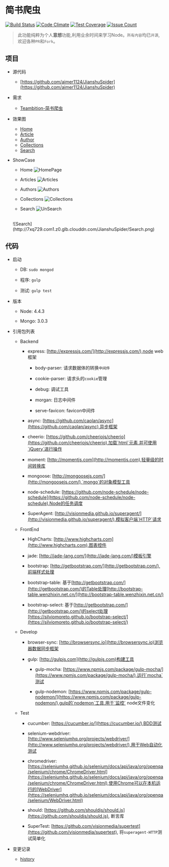 # 简书爬虫

[![Build Status](https://travis-ci.org/aimer1124/JianshuSpider.svg?branch=master)](https://travis-ci.org/aimer1124/JianshuSpider) [![Code Climate](https://codeclimate.com/github/aimer1124/JianshuSpider/badges/gpa.svg)](https://codeclimate.com/github/aimer1124/JianshuSpider) [![Test Coverage](https://codeclimate.com/github/aimer1124/JianshuSpider/badges/coverage.svg)](https://codeclimate.com/github/aimer1124/JianshuSpider/coverage) [![Issue Count](https://codeclimate.com/github/aimer1124/JianshuSpider/badges/issue_count.svg)](https://codeclimate.com/github/aimer1124/JianshuSpider)

>此功能纯粹为个人**意想**功能,利用业余时间来学习Node。`所有内容`均已`开源`,欢迎各种`PR`和`Fork`。

## 项目

- 源代码
    
    - [https://github.com/aimer1124/JianshuSpider](https://github.com/aimer1124/JianshuSpider)

- 需求
    
    - [Teambition-简书爬虫](https://www.teambition.com/project/57a1802f767c4b360c918e49/tasks/scrum/57a1802f767c4b360c918e4c)

- 效果图

    - [Home](https://www.processon.com/view/link/57a1c693e4b0de6d056db518)
    - [Article](https://www.processon.com/view/link/57a2d0f1e4b0358f8ad7f03b)
    - [Author](https://www.processon.com/diagraming/5819751de4b03a76e94bea6f)
    - [Collections](https://www.processon.com/diagraming/5819746ae4b06e7dcfc9b338)
    - [Search](https://www.processon.com/apps/58197ab8e4b03400d95e4c62)

- ShowCase

    - Home
    ![HomePage](http://7xq729.com1.z0.glb.clouddn.com/JianshuSpider/Home.png)
    
    - Articles
    ![Articles](http://7xq729.com1.z0.glb.clouddn.com/JianshuSpider/Articles.png)
    
    - Authors 
    ![Authors](http://7xq729.com1.z0.glb.clouddn.com/JianshuSpider/Authors.png)
    
    - Collections
    ![Collections](http://7xq729.com1.z0.glb.clouddn.com/JianshuSpider/Collections.png)
    
    - Search
    ![UnSearch](http://7xq729.com1.z0.glb.clouddn.com/JianshuSpider/UnSearch.png)
    <br>
    ![Search](http://7xq729.com1.z0.glb.clouddn.com/JianshuSpider/Search.png)
    
## 代码
    
- 启动

    - DB: `sudo mongod`
    
    - 程序: `gulp`
    
    - 测试: `gulp test`

- 版本
    
    - Node: 4.4.3
    
    - Mongo: 3.0.3

- 引用包列表
    
    - Backend
    
        - express: [http://expressjs.com/](http://expressjs.com/),node web框架
            
            - body-parser: 请求数据体的转换`中间件`
            
            - cookie-parser: 请求头的`cookie`管理
            
            - debug: 调试工具
             
            - morgan: 日志中间件
            
            - serve-favicon: favicon中间件
             
        - async: [https://github.com/caolan/async](https://github.com/caolan/async),异步框架
        
        - cheerio: [https://github.com/cheeriojs/cheerio](https://github.com/cheeriojs/cheerio),加载`html`元素,并可使用`jQuery`进行操作
    
        - moment: [http://momentjs.com](http://momentjs.com),轻量级的时间转换库
            
        - mongoose: [http://mongoosejs.com/](http://mongoosejs.com/),`mongo`的对象模型工具
        
        - node-schedule: [https://github.com/node-schedule/node-schedule](https://github.com/node-schedule/node-schedule),Node的任务调度
        
        - SuperAgent: [http://visionmedia.github.io/superagent/](http://visionmedia.github.io/superagent/),模拟客户端`HTTP`请求
        
    - FrontEnd
        
        - HighCharts: [http://www.highcharts.com](http://www.highcharts.com),图表控件
        
        - jade: [http://jade-lang.com/](http://jade-lang.com/)模板引擎
    
        - bootstrap: [http://getbootstrap.com/](http://getbootstrap.com/),前端样式处理
        
        - bootstrap-table: 基于[http://getbootstrap.com/](http://getbootstrap.com/)的Table处理[http://bootstrap-table.wenzhixin.net.cn/](http://bootstrap-table.wenzhixin.net.cn/)
        
        - bootstrap-select: 基于[http://getbootstrap.com/](http://getbootstrap.com/)的select处理[https://silviomoreto.github.io/bootstrap-select/](https://silviomoreto.github.io/bootstrap-select/)

    - Develop
    
        - browser-sync: [http://browsersync.io](http://browsersync.io)浏览器数据同步框架
    
        - gulp: [http://gulpjs.com](http://gulpjs.com)构建工具
    
            - gulp-mocha: [https://www.npmjs.com/package/gulp-mocha/](https://www.npmjs.com/package/gulp-mocha/),运行`mocha`测试
            
            - gulp-nodemon: [https://www.npmjs.com/package/gulp-nodemon/](https://www.npmjs.com/package/gulp-nodemon/),gulp的`nodemon`工具,用于`监控` node文件变化
            
    - Test
     
        - cucumber: [https://cucumber.io/](https://cucumber.io/),BDD测试
        
        - selenium-webdriver: [http://www.seleniumhq.org/projects/webdriver/](http://www.seleniumhq.org/projects/webdriver/),用于Web自动化测试
        
        - chromedriver: [https://seleniumhq.github.io/selenium/docs/api/java/org/openqa/selenium/chrome/ChromeDriver.html](https://seleniumhq.github.io/selenium/docs/api/java/org/openqa/selenium/chrome/ChromeDriver.html),使用Chrome可以在本机运行的[WebDriver](https://seleniumhq.github.io/selenium/docs/api/java/org/openqa/selenium/WebDriver.html)
        
        - should: [https://github.com/shouldjs/should.js](https://github.com/shouldjs/should.js), 断言库
    
        - SuperTest: [https://github.com/visionmedia/supertest](https://github.com/visionmedia/supertest), 将`superagent-HTTP`测试简单化
    
- 变更记录

    - [history](https://github.com/aimer1124/JianshuSpider/blob/master/history.md)
    
